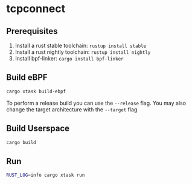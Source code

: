 # tcpconnect

## Prerequisites

1. Install a rust stable toolchain: `rustup install stable`
1. Install a rust nightly toolchain: `rustup install nightly`
1. Install bpf-linker: `cargo install bpf-linker`

## Build eBPF

```bash
cargo xtask build-ebpf
```

To perform a release build you can use the `--release` flag.
You may also change the target architecture with the `--target` flag

## Build Userspace

```bash
cargo build
```

## Run

```bash
RUST_LOG=info cargo xtask run
```
